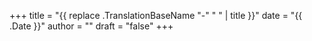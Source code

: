 +++
title = "{{ replace .TranslationBaseName "-" " " | title }}"
date = "{{ .Date }}"
author = ""
draft = "false"
+++
